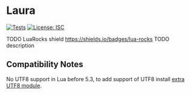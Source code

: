# Laura

[![Tests](https://github.com/dknight/laura/actions/workflows/tests.yml/badge.svg)](https://github.com/dknight/laura/actions/workflows/tests.yml)
[![License: ISC](https://img.shields.io/badge/License-ISC-blue.svg)](https://opensource.org/licenses/ISC)

TODO LuaRocks shield https://shields.io/badges/lua-rocks
TODO description

## Compatibility Notes

No UTF8 support in Lua before 5.3, to add support of UTF8 install [extra UTF8 module](https://github.com/starwing/luautf8).
